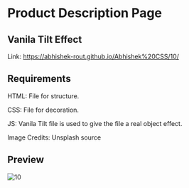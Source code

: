 # Product Description Page

## Vanila Tilt Effect

  Link: https://abhishek-rout.github.io/Abhishek%20CSS/10/
  
## Requirements

  HTML: File for structure.
  
  CSS: File for decoration.
  
  JS: Vanila Tilt file is used to give the file a real object effect.
  
  Image Credits: Unsplash source

## Preview

![10](https://user-images.githubusercontent.com/64718836/92392385-d3fa9280-f13b-11ea-9e05-387e47c224c5.PNG)
